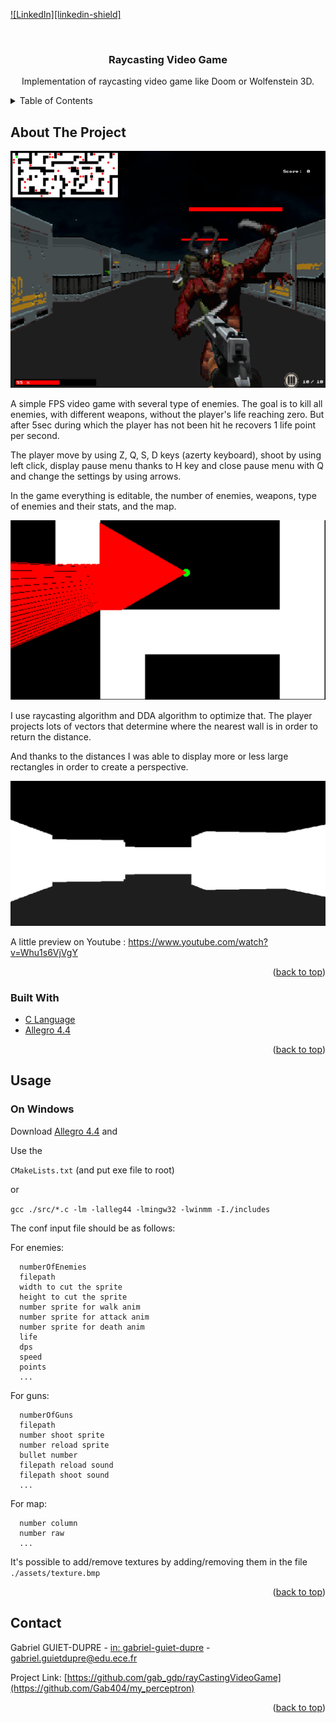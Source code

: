 <div id="top"></div>

[![LinkedIn][linkedin-shield]][linkedin-url]



<!-- PROJECT LOGO -->
<br />
<div align="center">
  <h3 align="center">Raycasting Video Game</h3>

  <p align="center">
    Implementation of raycasting video game like Doom or Wolfenstein 3D.
</div>



<!-- TABLE OF CONTENTS -->
<details>
  <summary>Table of Contents</summary>
  <ol>
    <li>
      <a href="#about-the-project">About The Project</a>
      <ul>
        <li><a href="#built-with">Built With</a></li>
      </ul>
    </li>
    <li><a href="#usage">Usage</a></li>
    <li><a href="#contact">Contact</a></li>
  </ol>
</details>



<!-- ABOUT THE PROJECT -->
## About The Project

![Product Name Screen Shot][schema-network]

A simple FPS video game with several type of enemies.
The goal is to kill all enemies, with different weapons, without the player's life reaching zero. But after 5sec during which the player has not been hit he recovers 1 life point per second.

The player move by using Z, Q, S, D keys (azerty keyboard), shoot by using left click, display pause menu thanks to H key and close pause menu with Q and change the settings by using arrows.

In the game everything is editable, the number of enemies, weapons, type of enemies and their stats, and the map.

![Product Name Screen Shot][loss-function]

I use raycasting algorithm and DDA algorithm to optimize that. The player projects lots of vectors that determine where the nearest wall is in order to return the distance.

And thanks to the distances I was able to display more or less large rectangles in order to create a perspective.

![Product Name Screen Shot][less-texture]

A little preview on Youtube :
  https://www.youtube.com/watch?v=Whu1s6VjVgY


<p align="right">(<a href="#top">back to top</a>)</p>



### Built With


* [C Language](https://fr.wikipedia.org/wiki/C_(langage))
* [Allegro 4.4](https://www.allegro.cc/manual/4/api/)

<p align="right">(<a href="#top">back to top</a>)</p>


<!-- USAGE EXAMPLES -->
## Usage

### On Windows

Download [Allegro 4.4](https://liballeg.org/old.html) and 

Use the 

`CMakeLists.txt` (and put exe file to root)

or 

`gcc ./src/*.c -lm -lalleg44 -lmingw32 -lwinmm -I./includes`


The conf input file should be as follows:

For enemies:

      numberOfEnemies
      filepath
      width to cut the sprite
      height to cut the sprite
      number sprite for walk anim
      number sprite for attack anim
      number sprite for death anim
      life
      dps
      speed
      points
      ...

For guns:

      numberOfGuns
      filepath
      number shoot sprite
      number reload sprite
      bullet number
      filepath reload sound
      filepath shoot sound
      ...


For map:

      number column
      number raw
      ...

It's possible to add/remove textures by adding/removing them in the file `./assets/texture.bmp`

<p align="right">(<a href="#top">back to top</a>)</p>


<!-- CONTACT -->
## Contact

Gabriel GUIET-DUPRE - [in: gabriel-guiet-dupre](https://linkedin.com/in/gabriel-guiet-dupre) - gabriel.guietdupre@edu.ece.fr

Project Link: [https://github.com/gab_gdp/rayCastingVideoGame](https://github.com/Gab404/my_perceptron)

<p align="right">(<a href="#top">back to top</a>)</p>



<!-- MARKDOWN LINKS & IMAGES -->
<!-- https://www.markdownguide.org/basic-syntax/#reference-style-links -->
[linkedin-url]: https://linkedin.com/in/gabriel-guiet-dupre
[schema-network]: ./assets/gameplay.png
[loss-function]: ./assets/raycastingDisplay.PNG
[less-texture]: ./assets/lessTexture.png
